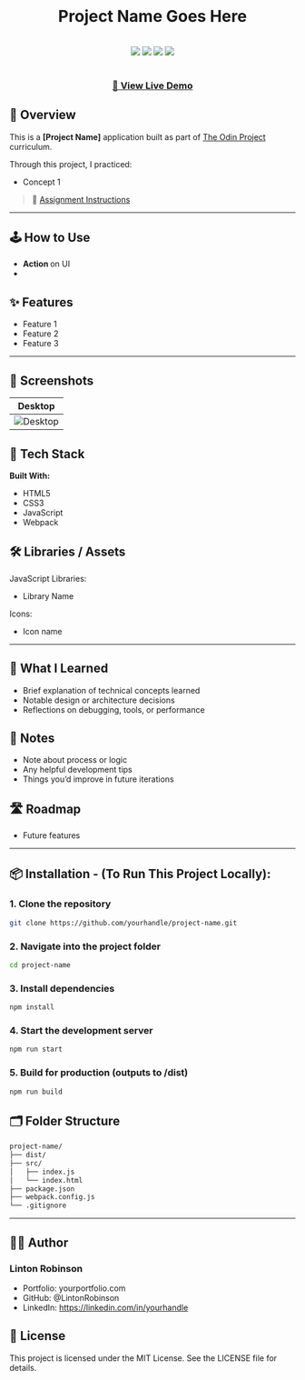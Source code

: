 <div align="center">
  <br>
  <h1>Project Name Goes Here</h1>
  <br>
  <div>
    <img src="https://img.shields.io/static/v1?label=&message=HTML&color=E34F26&style=for-the-badge&logo=HTML5&logoColor=white">
    <img src="https://img.shields.io/static/v1?label=&message=CSS&color=1572B6&style=for-the-badge&logo=CSS3&logoColor=white">
    <img src="https://img.shields.io/static/v1?label=&message=JavaScript&color=F7DF1E&style=for-the-badge&logo=javascript&logoColor=black">
    <img src="https://img.shields.io/static/v1?label=&message=Webpack&color=8DD6F9&style=for-the-badge&logo=webpack&logoColor=black">
  </div>
  <br>
  <h3><b><a href="#live-demo">🔗 View Live Demo</a></b></h3>
</div>



## 📖 Overview

This is a **[Project Name]** application built as part of [The Odin Project](https://www.theodinproject.com) curriculum.

Through this project, I practiced:
- Concept 1

> 📘 [Assignment Instructions](#link-to-assignment)


---

## 🕹️ How to Use 

- <b> Action </b> on UI  
- 



## ✨ Features

- Feature 1  
- Feature 2  
- Feature 3  

---

## 📸 Screenshots

| Desktop | 
|--------|
| ![Desktop](./readme-assets/Desktop.png) | 

## 🔧 Tech Stack

**Built With:**

- HTML5  
- CSS3  
- JavaScript  
- Webpack  




## 🛠️ Libraries / Assets

JavaScript Libraries:
- Library Name

Icons:
- Icon name


---



<!-- ⚠️ Set up environment variables or API keys if required. -->



## 🧠 What I Learned
- Brief explanation of technical concepts learned
- Notable design or architecture decisions
- Reflections on debugging, tools, or performance



## 🧪 Notes
- Note about process or logic
- Any helpful development tips
- Things you’d improve in future iterations

## 🛣️ Roadmap
- Future features 



---
## 📦 Installation - (To Run This Project Locally):

### 1. Clone the repository
```bash
git clone https://github.com/yourhandle/project-name.git
```
### 2. Navigate into the project folder
```bash
cd project-name
```
### 3. Install dependencies
```bash
npm install
```
### 4. Start the development server
```bash
npm run start
```
### 5. Build for production (outputs to /dist)
```bash
npm run build
```
## 🗂️ Folder Structure
```bash
project-name/
├── dist/
├── src/
│   ├── index.js
│   └── index.html
├── package.json
├── webpack.config.js
└── .gitignore
```
---


## 🙋‍♂ Author

### Linton Robinson
- Portfolio: yourportfolio.com
- GitHub: @LintonRobinson
- LinkedIn: https://linkedin.com/in/yourhandle

## 📄 License

This project is licensed under the MIT License. See the LICENSE file for details.
